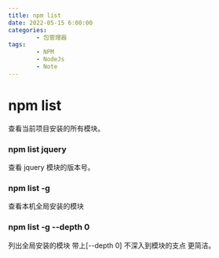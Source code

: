 ```yaml
---
title: npm list
date: 2022-05-15 6:00:00
categories:
        - 包管理器
tags:
        - NPM
        - NodeJs
        - Note
---
```


# npm list

查看当前项目安装的所有模块。

### npm list jquery

查看 jquery 模块的版本号。

### npm list -g

查看本机全局安装的模块

### npm list -g --depth 0

列出全局安装的模块 带上[--depth 0] 不深入到模块的支点 更简洁。
